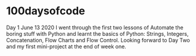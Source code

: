  # 100daysofcode



Day 1 June 13 2020
I went through the first two lessons of Automate the boring stuff with Python and learnt the basics of Python: Strings, Integers, Concatenation, Flow Charts and Flow Control. Looking forward to Day Two and my first mini-project at the end of week one.
